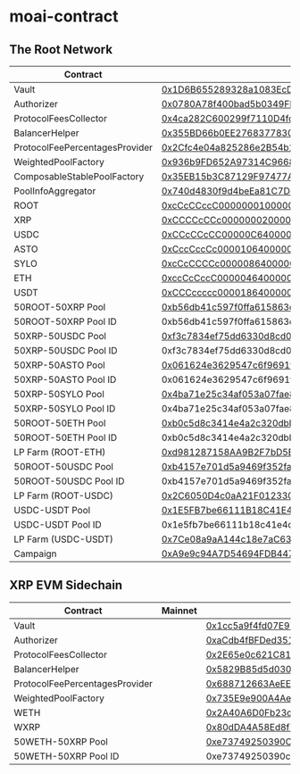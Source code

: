 # moai-contract

## The Root Network

| Contract                       | Mainnet                                                                                                                        | Porcini                                                                                                                         |
| ------------------------------ | ------------------------------------------------------------------------------------------------------------------------------ | ------------------------------------------------------------------------------------------------------------------------------- |
| Vault                          | [0x1D6B655289328a1083EcD70170692002dBED1aBD](https://rootscan.io/address/0x1D6B655289328a1083EcD70170692002dBED1aBD) | [0xc922770de79fc31Cce42DF3fa8234c864fA3FeaE](https://porcini.rootscan.io/address/0xc922770de79fc31Cce42DF3fa8234c864fA3FeaE) |
| Authorizer                     | [0x0780A78f400bad5b0349FF00D222aef8BB6BAb35](https://rootscan.io/address/0x0780A78f400bad5b0349FF00D222aef8BB6BAb35) | [0x69F1662b8066A613D0353491AEce341162c836D2](https://porcini.rootscan.io/address/0x69F1662b8066A613D0353491AEce341162c836D2) |
| ProtocolFeesCollector          | [0x4ca282C600299f7110D4fdF87F990f1050f27a5F](https://rootscan.io/address/0x4ca282C600299f7110D4fdF87F990f1050f27a5F) | [0xC277BB16DefdD93A20A131d91604Ed4f0813A2De](https://porcini.rootscan.io/address/0xC277BB16DefdD93A20A131d91604Ed4f0813A2De) |
| BalancerHelper                 | [0x355BD66b0EE2768377830dfD11178A74a0708368](https://rootscan.io/address/0x355BD66b0EE2768377830dfD11178A74a0708368) | [0x1FdF87fc18E4A39526d2518ea5E19cCB5BcC5479](https://porcini.rootscan.io/address/0x1FdF87fc18E4A39526d2518ea5E19cCB5BcC5479) |
| ProtocolFeePercentagesProvider | [0x2Cfc4e04a825286e2B54b1281De1D2AD43EB254F](https://rootscan.io/address/0x2Cfc4e04a825286e2B54b1281De1D2AD43EB254F) | [0xCf39Dd95da35064c0C62b2e5dcCC15e7ACBc4CEb](https://porcini.rootscan.io/address/0xCf39Dd95da35064c0C62b2e5dcCC15e7ACBc4CEb) |
| WeightedPoolFactory            | [0x936b9FD652A97314C96684195370E53A0c036ba1](https://rootscan.io/address/0x936b9FD652A97314C96684195370E53A0c036ba1) | [0x4598d12F50B6A7EA3340204FD1cEd19DA24c5d67](https://porcini.rootscan.io/address/0x4598d12F50B6A7EA3340204FD1cEd19DA24c5d67) |
| ComposableStablePoolFactory    | [0x35EB15b3C87129F97477AE01E295024a9cD36fF4](https://rootscan.io/address/0x35EB15b3C87129F97477AE01E295024a9cD36fF4) | [0x4c8441e2608eEEF17CF2db0C9f71BFD1F75Ed169](https://porcini.rootscan.io/address/0x4c8441e2608eEEF17CF2db0C9f71BFD1F75Ed169) |
| PoolInfoAggregator             | [0x740d4830f9d4beEa81C7Dc3F17C290fe38CC9C2C](https://rootscan.io/address/0x740d4830f9d4beEa81C7Dc3F17C290fe38CC9C2C) | [0x310EC778d24AF40Ce4F3d8d8e0c4cb12ABF56202](https://porcini.rootscan.io/address/0x310EC778d24AF40Ce4F3d8d8e0c4cb12ABF56202) |
| ROOT                           | [0xcCcCCccC00000001000000000000000000000000](https://rootscan.io/address/0xcCcCCccC00000001000000000000000000000000) | [0xcCcCCccC00000001000000000000000000000000](https://porcini.rootscan.io/address/0xcCcCCccC00000001000000000000000000000000) |
| XRP                            | [0xCCCCcCCc00000002000000000000000000000000](https://rootscan.io/address/0xCCCCcCCc00000002000000000000000000000000) | [0xCCCCcCCc00000002000000000000000000000000](https://porcini.rootscan.io/address/0xCCCCcCCc00000002000000000000000000000000) |
| USDC                           | [0xCCcCCcCC00000C64000000000000000000000000](https://rootscan.io/address/0xCCcCCcCC00000C64000000000000000000000000) | [0xcCcCCCCc00000864000000000000000000000000](https://porcini.rootscan.io/address/0xcCcCCCCc00000864000000000000000000000000) |
| ASTO                           | [0xCccCccCc00001064000000000000000000000000](https://rootscan.io/address/0xCccCccCc00001064000000000000000000000000) | [0xcCcCCccC00004464000000000000000000000000](https://porcini.rootscan.io/address/0xcCcCCccC00004464000000000000000000000000) |
| SYLO                           | [0xcCcCCCCc00000864000000000000000000000000](https://rootscan.io/address/0xcCcCCCCc00000864000000000000000000000000) | [0xCCcCCcCC00000C64000000000000000000000000](https://porcini.rootscan.io/address/0xCCcCCcCC00000C64000000000000000000000000) |
| ETH                           | [0xccCcCccC00000464000000000000000000000000](https://rootscan.io/address/0xccCcCccC00000464000000000000000000000000) | [0xccCcCccC00000464000000000000000000000000](https://porcini.rootscan.io/address/0xccCcCccC00000464000000000000000000000000) |
| USDT                           | [0xCCCccccc00001864000000000000000000000000](https://rootscan.io/address/0xCCCccccc00001864000000000000000000000000) | [0x30E98e06A002f9bbE4b86Bc132228FE8eC2c96cf](https://porcini.rootscan.io/address/0x30E98e06A002f9bbE4b86Bc132228FE8eC2c96cf) |
| 50ROOT-50XRP Pool              | [0xb56db41c597f0ffa615863da93612aa590171842](https://rootscan.io/address/0xb56db41c597f0ffa615863da93612aa590171842) | [0xad77a729f590aa35e7631a5d11b422d3198b6cb0](https://porcini.rootscan.io/address/0xad77a729f590aa35e7631a5d11b422d3198b6cb0) |
| 50ROOT-50XRP Pool ID           | 0xb56db41c597f0ffa615863da93612aa590171842000200000000000000000000                                                             | 0xad77a729f590aa35e7631a5d11b422d3198b6cb0000200000000000000000000                                                              |
| 50XRP-50USDC Pool              | [0xf3c7834ef75dd6330d8cd0b22435416382573fc0](https://rootscan.io/address/0xf3c7834ef75dd6330d8cd0b22435416382573fc0) | [0xa0e83a466468b0b6de5e685f91e0bdba3835d2a7](https://porcini.rootscan.io/address/0xa0e83a466468b0b6de5e685f91e0bdba3835d2a7) |
| 50XRP-50USDC Pool ID           | 0xf3c7834ef75dd6330d8cd0b22435416382573fc0000200000000000000000001                                                             | 0xa0e83a466468b0b6de5e685f91e0bdba3835d2a7000200000000000000000001                                                              |
| 50XRP-50ASTO Pool              | [0x061624e3629547c6f9691f5118d715a015f43b85](https://rootscan.io/address/0x061624e3629547c6f9691f5118d715a015f43b85) | [0xc6b5662ec4bb15cc630e0a6332ea529e0206a496](https://porcini.rootscan.io/address/0xc6b5662ec4bb15cc630e0a6332ea529e0206a496) |
| 50XRP-50ASTO Pool ID           | 0x061624e3629547c6f9691f5118d715a015f43b85000200000000000000000002                                                             | 0xc6b5662ec4bb15cc630e0a6332ea529e0206a496000200000000000000000002                                                              |
| 50XRP-50SYLO Pool              | [0x4ba71e25c34af053a07fae82103c2f52a5ece1a3](https://rootscan.io/address/0x4ba71e25c34af053a07fae82103c2f52a5ece1a3) | [0xc30b9fc093fc1a0153b01a9a42e1a86c2461a378](https://porcini.rootscan.io/address/0xc30b9fc093fc1a0153b01a9a42e1a86c2461a378) |
| 50XRP-50SYLO Pool ID           | 0x4ba71e25c34af053a07fae82103c2f52a5ece1a3000200000000000000000003                                                             | 0xc30b9fc093fc1a0153b01a9a42e1a86c2461a378000200000000000000000003                                                              |
| 50ROOT-50ETH Pool              | [0xb0c5d8c3414e4a2c320dbbb2e1a1e15582fcfcc1](https://rootscan.io/address/0xb0c5d8c3414e4a2c320dbbb2e1a1e15582fcfcc1) | [0x8da5867fF5D8b5363ab66Eb9fbF834F3b77c7362](https://porcini.rootscan.io/address/0x8da5867fF5D8b5363ab66Eb9fbF834F3b77c7362) |
| 50ROOT-50ETH Pool ID           | 0xb0c5d8c3414e4a2c320dbbb2e1a1e15582fcfcc1000200000000000000000004                                                             | 0x8da5867ff5d8b5363ab66eb9fbf834f3b77c7362000200000000000000000004                                                              |
| LP Farm (ROOT-ETH)              | [0xd981287158AA9B2F7bD5B30B26fE1267FB1FfA15](https://rootscan.io/address/0xd981287158AA9B2F7bD5B30B26fE1267FB1FfA15) | [0x685C976ff86F143B0bA03b6c52A8802B4b2c7d5C](https://porcini.rootscan.io/address/0x685C976ff86F143B0bA03b6c52A8802B4b2c7d5C) |
| 50ROOT-50USDC Pool              | [0xb4157e701d5a9469f352faf9cfb971259299ed4d](https://rootscan.io/address/0xb4157e701d5a9469f352faf9cfb971259299ed4d) | [0x96df797160490e480519b7addb113cdc8ad58f14](https://porcini.rootscan.io/address/0x96df797160490e480519b7addb113cdc8ad58f14) |
| 50ROOT-50USDC Pool ID           | 0xb4157e701d5a9469f352faf9cfb971259299ed4d000200000000000000000005                                                             | 0x96df797160490e480519b7addb113cdc8ad58f14000200000000000000000005                                                              |
| LP Farm (ROOT-USDC)              | [0x2C6050D4c0aA21F012330744872061f250dE5FFe](https://rootscan.io/address/0x2C6050D4c0aA21F012330744872061f250dE5FFe) | [0x67b81bc695547739C3b6Ed56d58a2C699016e4fD](https://porcini.rootscan.io/address/0x67b81bc695547739C3b6Ed56d58a2C699016e4fD) |
| USDC-USDT Pool              | [0x1E5FB7be66111B18C41E4C3F3232166afE95DAAE](https://rootscan.io/address/0x1E5FB7be66111B18C41E4C3F3232166afE95DAAE) | [0xb7494cec27dc2a4a94f1808bc7af266958739d66](https://porcini.rootscan.io/address/0xb7494cec27dc2a4a94f1808bc7af266958739d66) |
| USDC-USDT Pool ID           | 0x1e5fb7be66111b18c41e4c3f3232166afe95daae000000000000000000000006                                                             | 0xb7494cec27dc2a4a94f1808bc7af266958739d66000000000000000000000006                                                              |
| LP Farm (USDC-USDT)              | [0x7Ce08a9aA144c18e7aC6359067Fc540BDC129b9F](https://rootscan.io/address/0x7Ce08a9aA144c18e7aC6359067Fc540BDC129b9F) | [0x04E6c8eAF426CD4369BA55603509AC299805fb64](https://porcini.rootscan.io/address/0x04E6c8eAF426CD4369BA55603509AC299805fb64) |
| Campaign                       | [0xA9e9c94A7D54694FDB44739aD93D493e17a16d17](https://rootscan.io/address/0xA9e9c94A7D54694FDB44739aD93D493e17a16d17) | [0x20E0fa7A8a1C22De73601cd6731Bb59c13B04916](https://porcini.rootscan.io/address/0x20E0fa7A8a1C22De73601cd6731Bb59c13B04916) |

## XRP EVM Sidechain

| Contract                       | Mainnet | Devnet                                                                                                                          |
| ------------------------------ | ------- | ------------------------------------------------------------------------------------------------------------------------------- |
| Vault                          |         | [0x1cc5a9f4fd07E97e616F72D829d38c0A6aC5D623](https://evm-sidechain.xrpl.org/address/0x1cc5a9f4fd07E97e616F72D829d38c0A6aC5D623) |
| Authorizer                     |         | [0xaCdb4fBFDed35182dce7399d63f5bCD19ea06451](https://evm-sidechain.xrpl.org/address/0xaCdb4fBFDed35182dce7399d63f5bCD19ea06451) |
| ProtocolFeesCollector          |         | [0x2E65e0c621C819e6bd44147162B10Cfc77EED2af](https://evm-sidechain.xrpl.org/address/0x2E65e0c621C819e6bd44147162B10Cfc77EED2af) |
| BalancerHelper                 |         | [0x5829B85d5d0301DCEbD2D229Fe5103ee1fF933A3](https://evm-sidechain.xrpl.org/address/0x5829B85d5d0301DCEbD2D229Fe5103ee1fF933A3) |
| ProtocolFeePercentagesProvider |         | [0x688712663AeEE8503af1A1ce755F8e29257fEf60](https://evm-sidechain.xrpl.org/address/0x688712663AeEE8503af1A1ce755F8e29257fEf60) |
| WeightedPoolFactory            |         | [0x735E9e900A4Ae48Ff12e9fcC95E8791F4281C498](https://evm-sidechain.xrpl.org/address/0x735E9e900A4Ae48Ff12e9fcC95E8791F4281C498) |
| WETH                           |         | [0x2A40A6D0Fb23cf12F550BaFfd54fb82b07a21BDe](https://evm-sidechain.xrpl.org/address/0x2A40A6D0Fb23cf12F550BaFfd54fb82b07a21BDe) |
| WXRP                           |         | [0x80dDA4A58Ed8f7E8F992Bbf49efA54aAB618Ab26](https://evm-sidechain.xrpl.org/address/0x80dDA4A58Ed8f7E8F992Bbf49efA54aAB618Ab26) |
| 50WETH-50XRP Pool              |         | [0xe73749250390C51e029CfaB3d0488E08C183a671](https://evm-sidechain.xrpl.org/address/0xe73749250390C51e029CfaB3d0488E08C183a671) |
| 50WETH-50XRP Pool ID           |         | 0xe73749250390c51e029cfab3d0488e08c183a671000200000000000000000001                                                              |
